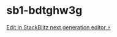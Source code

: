 # sb1-bdtghw3g

[Edit in StackBlitz next generation editor ⚡️](https://stackblitz.com/~/github.com/wang1567/sb1-bdtghw3g)